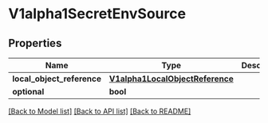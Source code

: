 # V1alpha1SecretEnvSource

## Properties
Name | Type | Description | Notes
------------ | ------------- | ------------- | -------------
**local_object_reference** | [**V1alpha1LocalObjectReference**](V1alpha1LocalObjectReference.md) |  | [optional] 
**optional** | **bool** |  | [optional] 

[[Back to Model list]](../README.md#documentation-for-models) [[Back to API list]](../README.md#documentation-for-api-endpoints) [[Back to README]](../README.md)


